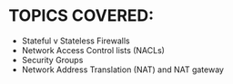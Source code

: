 # TOPICS COVERED:
- Stateful v Stateless Firewalls
- Network Access Control lists (NACLs)
- Security Groups
- Network Address Translation (NAT) and NAT gateway